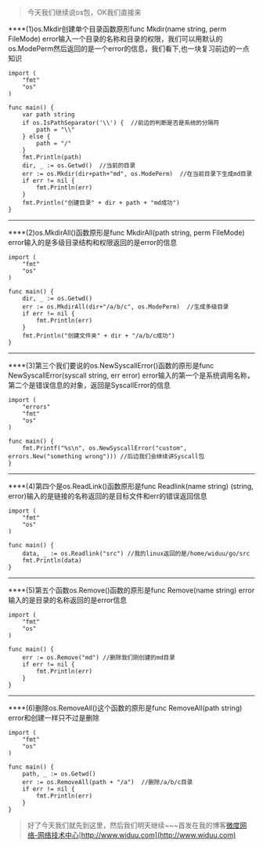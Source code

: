 >今天我们继续说os包，OK我们直接来
 
****(1)os.Mkdir创建单个目录函数原形func Mkdir(name string, perm FileMode) error输入一个目录的名称和目录的权限，我们可以用默认的os.ModePerm然后返回的是一个error的信息，我们看下,也一块复习前边的一点知识
	
	import (
		"fmt"
		"os"
	)

	func main() {
		var path string
		if os.IsPathSeparator('\\') {  //前边的判断是否是系统的分隔符
			path = "\\"
		} else {
			path = "/"
		}
		fmt.Println(path)
		dir, _ := os.Getwd()  //当前的目录
		err := os.Mkdir(dir+path+"md", os.ModePerm)  //在当前目录下生成md目录
		if err != nil {
			fmt.Println(err)
		}
		fmt.Println("创建目录" + dir + path + "md成功")
	}
	
---
	
****(2)os.MkdirAll()函数原形是func MkdirAll(path string, perm FileMode) error输入的是多级目录结构和权限返回的是error的信息

	import (
		"fmt"
		"os"
	)

	func main() {
		dir, _ := os.Getwd()
		err := os.MkdirAll(dir+"/a/b/c", os.ModePerm)  //生成多级目录
		if err != nil {
			fmt.Println(err)
		}
		fmt.Println("创建文件夹" + dir + "/a/b/c成功")
	}

---	
	
****(3)第三个我们要说的os.NewSyscallError()函数的原形是func NewSyscallError(syscall string, err error) error输入的第一个是系统调用名称，第二个是错误信息的对象，返回是SyscallError的信息

	import (
		"errors"
		"fmt"
		"os"
	)

	func main() {
		fmt.Printf("%s\n", os.NewSyscallError("custom", errors.New("something wrong"))) //后边我们会继续讲Syscall包
	}
	
---

****(4)第四个是os.ReadLink()函数原形是func Readlink(name string) (string, error)输入的是链接的名称返回的是目标文件和err的错误返回信息

	import (
		"fmt"
		"os"
	)

	func main() {
		data, _ := os.Readlink("src") //我的linux返回的是/home/widuu/go/src
		fmt.Println(data)
	}

---	
	
****(5)第五个函数os.Remove()函数的原形是func Remove(name string) error输入的是目录的名称返回的是error信息

	import (
		"fmt"
		"os"
	)

	func main() {
		err := os.Remove("md") //删除我们刚创建的md目录
		if err != nil {
			fmt.Println(err)
		}
	}

---	
	
****(6)删除os.RemoveAll()这个函数的原形是func RemoveAll(path string) error和创建一样只不过是删除

	import (
		"fmt"
		"os"
	)

	func main() {
		path, _ := os.Getwd()
		err := os.RemoveAll(path + "/a")  //删除/a/b/c目录
		if err != nil {
			fmt.Println(err)
		}
	}

>好了今天我们就先到这里，然后我们明天继续~~~首发在我的博客[微度网络-网络技术中心](http://www.widuu.com)[http://www.widuu.com](http://www.widuu.com)
